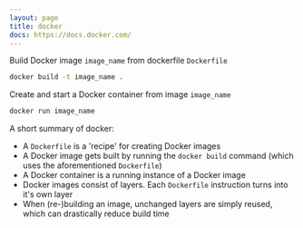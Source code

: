 ```yaml
---
layout: page
title: docker
docs: https://docs.docker.com/
---
```

Build Docker image `image_name` from dockerfile `Dockerfile` 
```bash
docker build -t image_name .
```
Create and start a Docker container from image `image_name`
```bash
docker run image_name
```
A short summary of docker:
- A `Dockerfile` is a 'recipe' for creating Docker images
- A Docker image gets built by running the `docker build` command (which uses the aforementioned `Dockerfile`)
- A Docker container is a running instance of a Docker image
- Docker images consist of layers. Each `Dockerfile` instruction turns into it's own layer
- When (re-)building an image, unchanged layers are simply reused, which can drastically reduce build time
